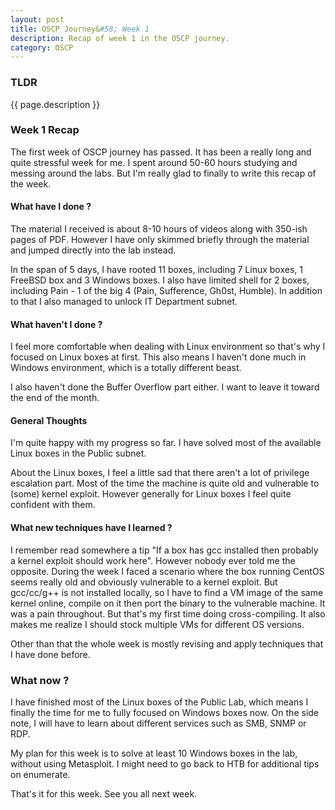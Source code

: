 ```yaml
---
layout: post
title: OSCP Journey&#58; Week 1
description: Recap of week 1 in the OSCP journey.
category: OSCP
---
```


### TLDR

{{ page.description }}

### Week 1 Recap

The first week of OSCP journey has passed.
It has been a really long and quite stressful week for me.
I spent around 50-60 hours studying and messing around the labs.
But I'm really glad to finally to write this recap of the week.

#### What have I done ?

The material I received is about 8-10 hours of videos along with 350-ish pages of PDF.
However I have only skimmed briefly through the material and jumped directly into the lab instead.

In the span of 5 days, I have rooted 11 boxes, including 7 Linux boxes, 1 FreeBSD box and 3 Windows boxes.
I also have limited shell for 2 boxes, including Pain - 1 of the big 4 (Pain, Sufference, Gh0st, Humble).
In addition to that I also managed to unlock IT Department subnet.

#### What haven't I done ?

I feel more comfortable when dealing with Linux environment so that's why I focused on Linux boxes at first.
This also means I haven't done much in Windows environment, which is a totally different beast.

I also haven't done the Buffer Overflow part either.
I want to leave it toward the end of the month.

#### General Thoughts

I'm quite happy with my progress so far.
I have solved most of the available Linux boxes in the Public subnet.

About the Linux boxes, I feel a little sad that there aren't a lot of privilege escalation part.
Most of the time the machine is quite old and vulnerable to (some) kernel exploit.
However generally for Linux boxes I feel quite confident with them.

#### What new techniques have I learned ?

I remember read somewhere a tip "If a box has gcc installed then probably a kernel exploit should work here".
However nobody ever told me the opposite.
During the week I faced a scenario where the box running CentOS seems really old and obviously vulnerable to a kernel exploit.
But gcc/cc/g++ is not installed locally, so I have to find a VM image of the same kernel online, compile on it then port the binary to the vulnerable machine.
It was a pain throughout.
But that's my first time doing cross-compiling.
It also makes me realize I should stock multiple VMs for different OS versions.

Other than that the whole week is mostly revising and apply techniques that I have done before.

### What now ?

I have finished most of the Linux boxes of the Public Lab, which means I finally the time for me to fully focused on Windows boxes now.
On the side note, I will have to learn about different services such as SMB, SNMP or RDP.

My plan for this week is to solve at least 10 Windows boxes in the lab, without using Metasploit.
I might need to go back to HTB for additional tips on enumerate.

That's it for this week. See you all next week.
